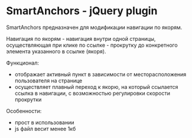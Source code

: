 SmartAnchors - jQuery plugin
================

SmartAnchors предназначен для модификации навигации по якорям. 


Навигация по якорям - навигация внутри одной страницы, осуществляющая при клике по ссылке - прокрутку до конкретного элемента указанного в ссылке (якоря). 


Функционал:
- отображает активный пункт в зависимости от месторасположения пользователя на странице
- осуществляет плавный переход к якорю, на который ссылается ссылка в навигации, с возможностью регулировки скорости прокрутки


Особенности: 
- прост в использовании
- js файл весит менее 1кб
